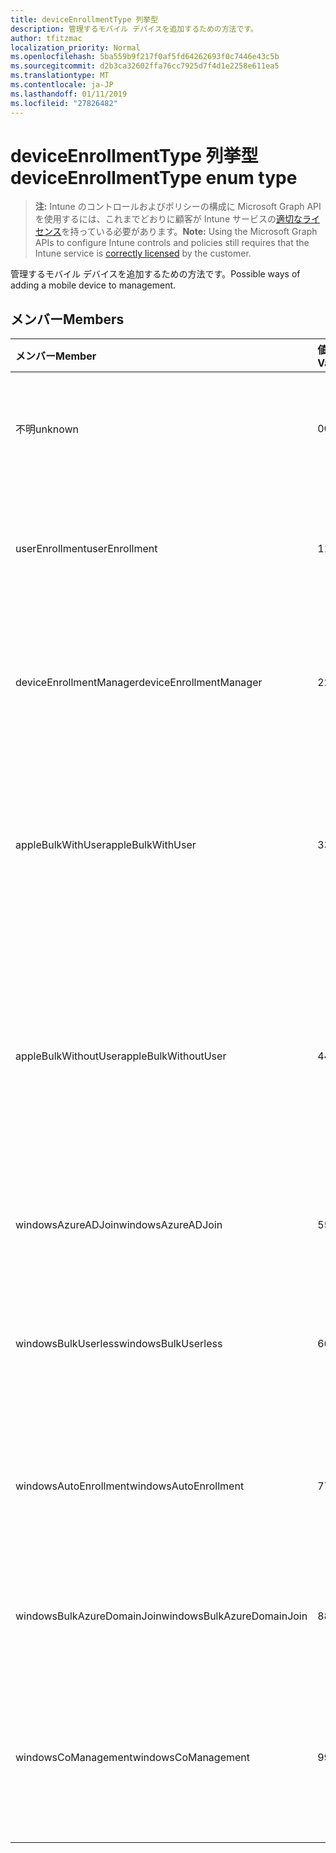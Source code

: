 ```yaml
---
title: deviceEnrollmentType 列挙型
description: 管理するモバイル デバイスを追加するための方法です。
author: tfitzmac
localization_priority: Normal
ms.openlocfilehash: 5ba559b9f217f0af5fd64262693f0c7446e43c5b
ms.sourcegitcommit: d2b3ca32602ffa76cc7925d7f4d1e2258e611ea5
ms.translationtype: MT
ms.contentlocale: ja-JP
ms.lasthandoff: 01/11/2019
ms.locfileid: "27826482"
---
```

# <a name="deviceenrollmenttype-enum-type"></a><span data-ttu-id="e4693-103">deviceEnrollmentType 列挙型</span><span class="sxs-lookup"><span data-stu-id="e4693-103">deviceEnrollmentType enum type</span></span>

> <span data-ttu-id="e4693-104">**注:** Intune のコントロールおよびポリシーの構成に Microsoft Graph API を使用するには、これまでどおりに顧客が Intune サービスの[適切なライセンス](https://go.microsoft.com/fwlink/?linkid=839381)を持っている必要があります。</span><span class="sxs-lookup"><span data-stu-id="e4693-104">**Note:** Using the Microsoft Graph APIs to configure Intune controls and policies still requires that the Intune service is [correctly licensed](https://go.microsoft.com/fwlink/?linkid=839381) by the customer.</span></span>

<span data-ttu-id="e4693-105">管理するモバイル デバイスを追加するための方法です。</span><span class="sxs-lookup"><span data-stu-id="e4693-105">Possible ways of adding a mobile device to management.</span></span>
## <a name="members"></a><span data-ttu-id="e4693-106">メンバー</span><span class="sxs-lookup"><span data-stu-id="e4693-106">Members</span></span>
|<span data-ttu-id="e4693-107">メンバー</span><span class="sxs-lookup"><span data-stu-id="e4693-107">Member</span></span>|<span data-ttu-id="e4693-108">値</span><span class="sxs-lookup"><span data-stu-id="e4693-108">Value</span></span>|<span data-ttu-id="e4693-109">説明</span><span class="sxs-lookup"><span data-stu-id="e4693-109">Description</span></span>|
|:---|:---|:---|
|<span data-ttu-id="e4693-110">不明</span><span class="sxs-lookup"><span data-stu-id="e4693-110">unknown</span></span>|<span data-ttu-id="e4693-111">0</span><span class="sxs-lookup"><span data-stu-id="e4693-111">0</span></span>|<span data-ttu-id="e4693-112">登録型の既定値は収集されませんでした。</span><span class="sxs-lookup"><span data-stu-id="e4693-112">Default value, enrollment type was not collected.</span></span>|
|<span data-ttu-id="e4693-113">userEnrollment</span><span class="sxs-lookup"><span data-stu-id="e4693-113">userEnrollment</span></span>|<span data-ttu-id="e4693-114">1</span><span class="sxs-lookup"><span data-stu-id="e4693-114">1</span></span>|<span data-ttu-id="e4693-115">BYOD チャネルを通じてユーザー駆動の登録します。</span><span class="sxs-lookup"><span data-stu-id="e4693-115">User driven enrollment through BYOD channel.</span></span>|
|<span data-ttu-id="e4693-116">deviceEnrollmentManager</span><span class="sxs-lookup"><span data-stu-id="e4693-116">deviceEnrollmentManager</span></span>|<span data-ttu-id="e4693-117">2</span><span class="sxs-lookup"><span data-stu-id="e4693-117">2</span></span>|<span data-ttu-id="e4693-118">デバイス登録の管理者アカウントとユーザー登録します。</span><span class="sxs-lookup"><span data-stu-id="e4693-118">User enrollment with a device enrollment manager account.</span></span>|
|<span data-ttu-id="e4693-119">appleBulkWithUser</span><span class="sxs-lookup"><span data-stu-id="e4693-119">appleBulkWithUser</span></span>|<span data-ttu-id="e4693-120">3</span><span class="sxs-lookup"><span data-stu-id="e4693-120">3</span></span>|<span data-ttu-id="e4693-121">アップル一括登録はユーザーの課題です。</span><span class="sxs-lookup"><span data-stu-id="e4693-121">Apple bulk enrollment with user challenge.</span></span> <span data-ttu-id="e4693-122">(DEP、Apple の構成ウィザード)</span><span class="sxs-lookup"><span data-stu-id="e4693-122">(DEP, Apple Configurator)</span></span>|
|<span data-ttu-id="e4693-123">appleBulkWithoutUser</span><span class="sxs-lookup"><span data-stu-id="e4693-123">appleBulkWithoutUser</span></span>|<span data-ttu-id="e4693-124">4</span><span class="sxs-lookup"><span data-stu-id="e4693-124">4</span></span>|<span data-ttu-id="e4693-125">ユーザーの課題に Apple の一括登録します。</span><span class="sxs-lookup"><span data-stu-id="e4693-125">Apple bulk enrollment without user challenge.</span></span> <span data-ttu-id="e4693-126">(DEP では、Apple の構成ウィザードは、モバイルの設定)</span><span class="sxs-lookup"><span data-stu-id="e4693-126">(DEP, Apple Configurator, Mobile Config)</span></span>|
|<span data-ttu-id="e4693-127">windowsAzureADJoin</span><span class="sxs-lookup"><span data-stu-id="e4693-127">windowsAzureADJoin</span></span>|<span data-ttu-id="e4693-128">5</span><span class="sxs-lookup"><span data-stu-id="e4693-128">5</span></span>|<span data-ttu-id="e4693-129">Windows Azure AD を 10 に参加します。</span><span class="sxs-lookup"><span data-stu-id="e4693-129">Windows 10 Azure AD Join.</span></span>|
|<span data-ttu-id="e4693-130">windowsBulkUserless</span><span class="sxs-lookup"><span data-stu-id="e4693-130">windowsBulkUserless</span></span>|<span data-ttu-id="e4693-131">6</span><span class="sxs-lookup"><span data-stu-id="e4693-131">6</span></span>|<span data-ttu-id="e4693-132">証明書で ICD を Windows 10 一括登録します。</span><span class="sxs-lookup"><span data-stu-id="e4693-132">Windows 10 Bulk enrollment through ICD with certificate.</span></span>|
|<span data-ttu-id="e4693-133">windowsAutoEnrollment</span><span class="sxs-lookup"><span data-stu-id="e4693-133">windowsAutoEnrollment</span></span>|<span data-ttu-id="e4693-134">7</span><span class="sxs-lookup"><span data-stu-id="e4693-134">7</span></span>|<span data-ttu-id="e4693-135">10 の Windows の自動登録します。</span><span class="sxs-lookup"><span data-stu-id="e4693-135">Windows 10 automatic enrollment.</span></span> <span data-ttu-id="e4693-136">(勤務先のアカウントを追加)</span><span class="sxs-lookup"><span data-stu-id="e4693-136">(Add work account)</span></span>|
|<span data-ttu-id="e4693-137">windowsBulkAzureDomainJoin</span><span class="sxs-lookup"><span data-stu-id="e4693-137">windowsBulkAzureDomainJoin</span></span>|<span data-ttu-id="e4693-138">8</span><span class="sxs-lookup"><span data-stu-id="e4693-138">8</span></span>|<span data-ttu-id="e4693-139">10 の windows Azure AD に参加を一括します。</span><span class="sxs-lookup"><span data-stu-id="e4693-139">Windows 10 bulk Azure AD Join.</span></span>|
|<span data-ttu-id="e4693-140">windowsCoManagement</span><span class="sxs-lookup"><span data-stu-id="e4693-140">windowsCoManagement</span></span>|<span data-ttu-id="e4693-141">9</span><span class="sxs-lookup"><span data-stu-id="e4693-141">9</span></span>|<span data-ttu-id="e4693-142">Windows 10 共同管理自動操縦装置、またはグループ ポリシーによって発生します。</span><span class="sxs-lookup"><span data-stu-id="e4693-142">Windows 10 Co-Management triggered by AutoPilot or Group Policy.</span></span>|



